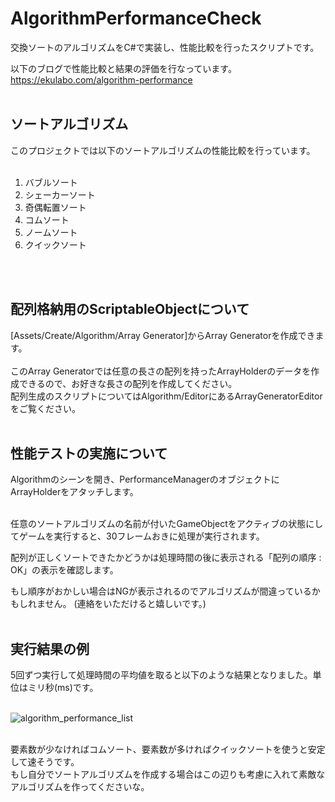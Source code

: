 # AlgorithmPerformanceCheck
交換ソートのアルゴリズムをC#で実装し、性能比較を行ったスクリプトです。  

以下のブログで性能比較と結果の評価を行なっています。  
https://ekulabo.com/algorithm-performance 
<br>
<br>
## ソートアルゴリズム
このプロジェクトでは以下のソートアルゴリズムの性能比較を行っています。  
<br>
1. バブルソート  
2. シェーカーソート  
3. 奇偶転置ソート  
4. コムソート  
5. ノームソート  
6. クイックソート  
<br>
<br>

## 配列格納用のScriptableObjectについて
[Assets/Create/Algorithm/Array Generator]からArray Generatorを作成できます。  
<br>
このArray Generatorでは任意の長さの配列を持ったArrayHolderのデータを作成できるので、お好きな長さの配列を作成してください。
<br>
配列生成のスクリプトについてはAlgorithm/EditorにあるArrayGeneratorEditorをご覧ください。 
<br>
<br>

## 性能テストの実施について
Algorithmのシーンを開き、PerformanceManagerのオブジェクトにArrayHolderをアタッチします。  
<br>

任意のソートアルゴリズムの名前が付いたGameObjectをアクティブの状態にしてゲームを実行すると、30フレームおきに処理が実行されます。 
<br>

配列が正しくソートできたかどうかは処理時間の後に表示される「配列の順序 : OK」の表示を確認します。 
<br>

もし順序がおかしい場合はNGが表示されるのでアルゴリズムが間違っているかもしれません。 
(連絡をいただけると嬉しいです。) 
<br>
<br>

## 実行結果の例
5回ずつ実行して処理時間の平均値を取ると以下のような結果となりました。単位はミリ秒(ms)です。 
<br>
<br>

![algorithm_performance_list](https://user-images.githubusercontent.com/38154899/63930232-dd174500-ca8d-11e9-9e9b-1e3ae0e9fdd7.jpg)
<br>
<br>

要素数が少なければコムソート、要素数が多ければクイックソートを使うと安定して速そうです。  
もし自分でソートアルゴリズムを作成する場合はこの辺りも考慮に入れて素敵なアルゴリズムを作ってくださいな。
<br>
<br>


